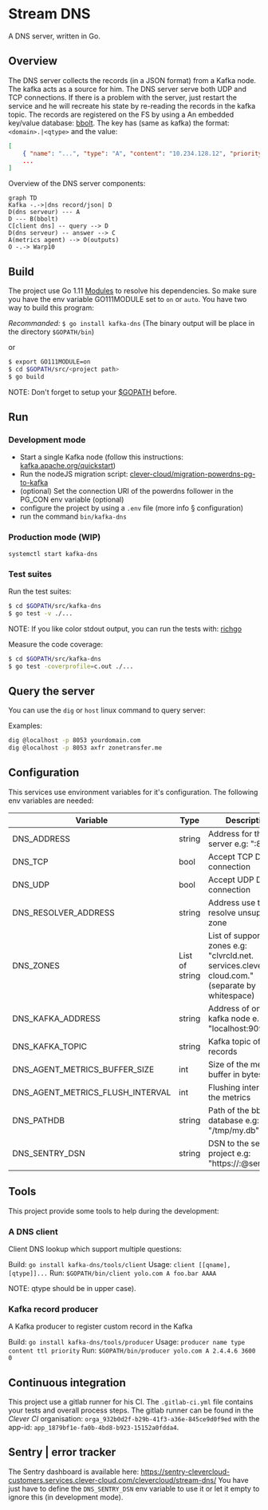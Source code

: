# Stream DNS

A DNS server, written in Go.

## Overview

The DNS server collects the records (in a JSON format) from a Kafka node. The kafka acts as a source for him.
The DNS server serve both UDP and TCP connections. If there is a problem with the server, just restart the service and he will recreate his state by re-reading the records in the kafka topic.
The records are registered on the FS by using a An embedded key/value database: [bbolt](https://github.com/boltdb/bolt). The key has (same as kafka) the format: `<domain>.|<qtype>` and the value:
```json
[
	{ "name": "...", "type": "A", "content": "10.234.128.12", "priority": 0 },
	...
]
```

Overview of the DNS server components:

``` mermaid
graph TD
Kafka -.->|dns record/json| D
D(dns serveur) --- A
D --- B(bbolt)
C[client dns] -- query --> D
D(dns serveur) -- answer --> C
A(metrics agent) --> O(outputs)
O -.-> Warp10
```

## Build

The project use Go 1.11 [Modules](https://github.com/golang/go/wiki/Modules) to resolve his dependencies. So make sure you have the env variable GO111MODULE set to `on` or `auto`.
You have two way to build this program:

*Recommanded:* `$ go install kafka-dns` (The binary output will be place in the directory `$GOPATH/bin`)

or

```sh
$ export GO111MODULE=on
$ cd $GOPATH/src/<project path>
$ go build
```

NOTE: Don't forget to setup your [$GOPATH](https://golang.org/doc/code.html#GOPATH) before.

## Run

### Development mode

- Start a single Kafka node (follow this instructions: [kafka.apache.org/quickstart](https://kafka.apache.org/quickstart))
- Run the nodeJS migration script: [clever-cloud/migration-powerdns-pg-to-kafka](https://gitlab.corp.clever-cloud.com/clever-cloud/migration-powerdns-pg-to-kafka)
- (optional) Set the connection URI of the powerdns follower in the PG_CON env variable (optional)
- configure the project by using a `.env` file (more info § configuration)
- run the command `bin/kafka-dns`

### Production mode (WIP)

`systemctl start kafka-dns`

### Test suites

Run the test suites:

```sh
$ cd $GOPATH/src/kafka-dns
$ go test -v ./...
```

NOTE: If you like color stdout output, you can run the tests with: [richgo](https://github.com/kyoh86/richgo)

Measure the code coverage:

```sh
$ cd $GOPATH/src/kafka-dns
$ go test -coverprofile=c.out ./...
```

## Query the server

You can use the `dig` or `host` linux command to query server:

Examples:
```bash
dig @localhost -p 8053 yourdomain.com
dig @localhost -p 8053 axfr zonetransfer.me
```


## Configuration

This services use environment variables for it's configuration.
The following env variables are needed:

| Variable                         | Type           | Description                                                                                     |
|----------------------------------|----------------|-------------------------------------------------------------------------------------------------|
| DNS_ADDRESS                      | string         | Address for the DNS server e.g: ":8053"                                                         |
| DNS_TCP                          | bool           | Accept TCP DNS connection                                                                       |
| DNS_UDP                          | bool           | Accept UDP DNS connection                                                                       |
| DNS_RESOLVER_ADDRESS             | string         | Address use to resolve unsupported zone                                                         |
| DNS_ZONES                        | List of string | List of supported zones e.g: "clvrcld.net. services.clever-cloud.com." (separate by whitespace) |
| DNS_KAFKA_ADDRESS                | string         | Address of one kafka node e.g: "localhost:9092"                                                 |
| DNS_KAFKA_TOPIC                  | string         | Kafka topic of the records                                                                      |
| DNS_AGENT_METRICS_BUFFER_SIZE    | int            | Size of the metrics buffer in bytes                                                             |
| DNS_AGENT_METRICS_FLUSH_INTERVAL | int            | Flushing interval of the metrics                                                                |
| DNS_PATHDB                       | string         | Path of the bbolt database e.g: "/tmp/my.db"                                                    |
| DNS_SENTRY_DSN                   | string         | DSN to the sentry project e.g: "https://<key>:<secret>@sentry.io/<project>"                     |

## Tools

This project provide some tools to help during the development:

### A DNS client

Client DNS lookup which support multiple questions:

Build: `go install kafka-dns/tools/client`
Usage: `client [[qname], [qtype]]...`
Run: `$GOPATH/bin/client yolo.com A foo.bar AAAA`

NOTE: qtype should be in upper case).

### Kafka record producer

A Kafka producer to register custom record in the Kafka

Build: `go install kafka-dns/tools/producer`
Usage: `producer name type content ttl priority`
Run: `$GOPATH/bin/producer yolo.com A 2.4.4.6 3600 0`

## Continuous integration

This project use a gitlab runner for his CI. The `.gitlab-ci.yml` file contains your tests and overall process steps.
The gitlab runner can be found in the _Clever CI_ organisation: `orga_932b0d2f-b29b-41f3-a36e-845ce9d0f9ed` with the app-id: `app_1879bf1e-fa0b-4bd8-b923-15152a0fdda4`.

## Sentry | error tracker

The Sentry dashboard is available here: https://sentry-clevercloud-customers.services.clever-cloud.com/clevercloud/stream-dns/
You have just have to define the `DNS_SENTRY_DSN` env variable to use it or let it empty to ignore this (in development mode).
